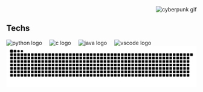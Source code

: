 <div style="display: flex; justify-content: center; align-items: center; gap: 20px;">
  <div align="left" style="flex: 1;">
    <div id="text-gif" style="font-size: 24px; font-family: Arial, sans-serif; color: #ffffff;"></div>
  </div>
  <div align="right" style="flex: 1;">
    <img src="https://66.media.tumblr.com/43ff1ae84968ffd84606207e9995a78e/tumblr_py4mvbGe6h1tgo74ho1_1280.gif" height="250" width="200" alt="cyberpunk gif">
  </div>
</div>

<script>
  const textGifElement = document.getElementById("text-gif");
  const text = "Hi, welcome to my GitHub";
  let index = 0;
  let isDeleting = false;

  function animateText() {
    if (!textGifElement) return;

    if (!isDeleting) {
      textGifElement.textContent = text.substring(0, index);
      index++;
      if (index > text.length) {
        isDeleting = true;
        setTimeout(animateText, 1000); // Pause before deleting
        return;
      }
    } else {
      textGifElement.textContent = text.substring(0, index);
      index--;
      if (index < 0) {
        isDeleting = false;
        setTimeout(animateText, 500); // Pause before typing again
        return;
      }
    }

    setTimeout(animateText, isDeleting ? 50 : 100); // Speed adjustment
  }

  animateText();
</script>

## Techs
<div align="left">
  <img src="https://cdn.jsdelivr.net/gh/devicons/devicon/icons/python/python-original.svg" height="40" alt="python logo"  />
  <img width="12" />
  <img src="https://cdn.jsdelivr.net/gh/devicons/devicon/icons/c/c-original.svg" height="40" alt="c logo"  />
  <img width="12" />
  <img src="https://cdn.jsdelivr.net/gh/devicons/devicon/icons/java/java-original.svg" height="40" alt="java logo"  />
  <img width="12" />
  <img src="https://cdn.jsdelivr.net/gh/devicons/devicon/icons/vscode/vscode-original.svg" height="40" alt="vscode logo"  />
</div>
<picture>
  <source media="(prefers-color-scheme: dark)" srcset="https://raw.githubusercontent.com/JMischa/JMischa/output/github-snake-dark.svg" />
  <source media="(prefers-color-scheme: light)" srcset="https://raw.githubusercontent.com/JMischa/JMischa/output/github-snake.svg" />
  <img alt="github-snake" src="https://raw.githubusercontent.com/JMischa/JMischa/output/github-snake.svg" />
</picture>
